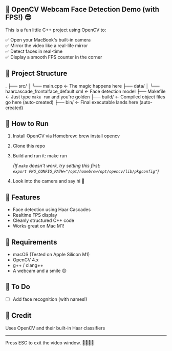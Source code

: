 🎥 OpenCV Webcam Face Detection Demo (with FPS!) 😎
--------------------------------------------------

This is a fun little C++ project using OpenCV to:

✅ Open your MacBook's built-in camera  
✅ Mirror the video like a real-life mirror  
✅ Detect faces in real-time  
✅ Display a smooth FPS counter in the corner

📂 Project Structure
---------------------
.
├── src/
│   └── main.cpp                ← The magic happens here
├── data/
│   └── haarcascade_frontalface_default.xml ← Face detection model
├── Makefile                    ← Just type `make run` and you're golden
├── build/                      ← Compiled object files go here (auto-created)
├── bin/                        ← Final executable lands here (auto-created)

🚀 How to Run
--------------
1. Install OpenCV via Homebrew:
   brew install opencv

2. Clone this repo

3. Build and run it:
   make run

   *(If `make` doesn't work, try setting this first:  
   `export PKG_CONFIG_PATH="/opt/homebrew/opt/opencv/lib/pkgconfig"`)*

4. Look into the camera and say hi 👋

🧠 Features
------------
- Face detection using Haar Cascades
- Realtime FPS display
- Cleanly structured C++ code
- Works great on Mac M1!

📌 Requirements
---------------
- macOS (Tested on Apple Silicon M1)
- OpenCV 4.x
- g++ / clang++
- A webcam and a smile 😊

🔧 To Do
---------
- [ ] Add face recognition (with names!)

🙌 Credit
----------
Uses OpenCV and their built-in Haar classifiers  


---

Press ESC to exit the video window.
🎉🎉🎉🎉

